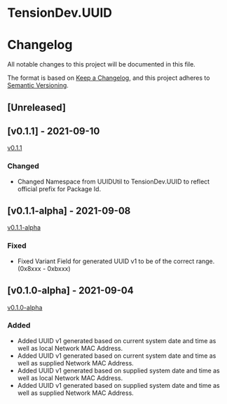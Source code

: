 # TensionDev.UUID

# Changelog
All notable changes to this project will be documented in this file.

The format is based on [Keep a Changelog](https://keepachangelog.com/en/1.0.0/),
and this project adheres to [Semantic Versioning](https://semver.org/spec/v2.0.0.html).

## [Unreleased]

## [v0.1.1] - 2021-09-10
[v0.1.1](https://github.com/TensionDev/UUIDUtil/releases/tag/v0.1.1)

### Changed
- Changed Namespace from UUIDUtil to TensionDev.UUID to reflect official prefix for Package Id.


## [v0.1.1-alpha] - 2021-09-08
[v0.1.1-alpha](https://github.com/TensionDev/UUIDUtil/releases/tag/v0.1.1-alpha)

### Fixed
- Fixed Variant Field for generated UUID v1 to be of the correct range. (0x8xxx - 0xbxxx)


## [v0.1.0-alpha] - 2021-09-04
[v0.1.0-alpha](https://github.com/TensionDev/UUIDUtil/releases/tag/v0.1.0-alpha)

### Added
- Added UUID v1 generated based on current system date and time as well as local Network MAC Address.
- Added UUID v1 generated based on current system date and time as well as supplied Network MAC Address.
- Added UUID v1 generated based on supplied system date and time as well as local Network MAC Address.
- Added UUID v1 generated based on supplied system date and time as well as supplied Network MAC Address.
